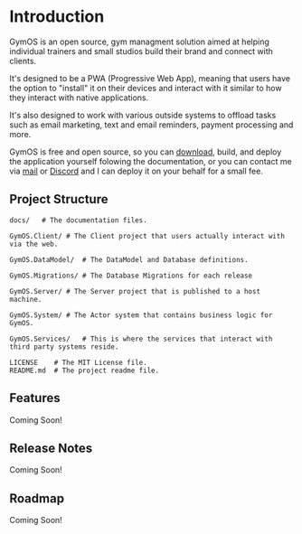 # Introduction

GymOS is an open source, gym managment solution aimed at helping individual trainers and small studios build their brand and connect with clients. 

It's designed to be a PWA (Progressive Web App), meaning that users have the option to "install" it on their devices and interact with it similar to how they interact with native applications.

It's also designed to work with various outside systems to offload tasks such as email marketing, text and email reminders, payment processing and more.

GymOS is free and open source, so you can [download](https://github.com/KMWilliams-Dev/GymOS/releases), build, and deploy the application yourself folowing the documentation, or you can contact me via [mail](mailto:kevin.williams@kevinwilliams.dev) or [Discord](https://discord.gg/22ZaTAZP45) and I can deploy it on your behalf for a small fee.

## Project Structure

    docs/   # The documentation files.

    GymOS.Client/ # The Client project that users actually interact with via the web.

    GymOS.DataModel/  # The DataModel and Database definitions.

    GymOS.Migrations/ # The Database Migrations for each release

    GymOS.Server/ # The Server project that is published to a host machine.

    GymOS.System/ # The Actor system that contains business logic for GymOS.
    
    GymOS.Services/   # This is where the services that interact with third party systems reside.

    LICENSE    # The MIT License file.
    README.md  # The project readme file.

## Features

Coming Soon!

## Release Notes

Coming Soon!

## Roadmap

Coming Soon!